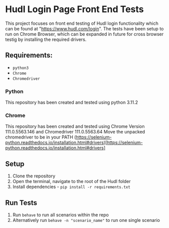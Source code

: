 
# Hudl Login Page Front End Tests

This project focuses on front end testing of Hudl login functionality which can be found at "https://www.hudl.com/login". 
The tests have been setup to run on Chrome Browser, which can be expanded in future for cross browser testig by installing the required drivers.

## Requirements:

- `python3`
- `Chrome`
- `Chromedriver`

### Python
This repository has been created and tested using python 3.11.2

### Chrome
This repository has been created and tested using Chrome Version 111.0.5563.146 and Chromedriver 111.0.5563.64
Move the unpacked chromedriver to be in your PATH (https://selenium-python.readthedocs.io/installation.html#drivers)[https://selenium-python.readthedocs.io/installation.html#drivers]

## Setup

1. Clone the repository
2. Open the terminal, navigate to the root of the Hudl folder
3. Install dependencies - `pip install -r requirements.txt`

## Run Tests
1. Run `behave` to run all scenarios within the repo
2. Alternatively run `behave -n "scenario_name"` to run one single scenario


